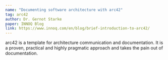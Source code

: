 ```yaml
---
name: "Documenting software architecture with arc42"
tag: arc42
author: Dr. Gernot Starke
paper: INNOQ Blog
link: https://www.innoq.com/en/blog/brief-introduction-to-arc42/ 
---
```



arc42 is a template for architecture communication and documentation. 
It is a proven, practical and highly pragmatic approach and takes the pain out of documentation. 
